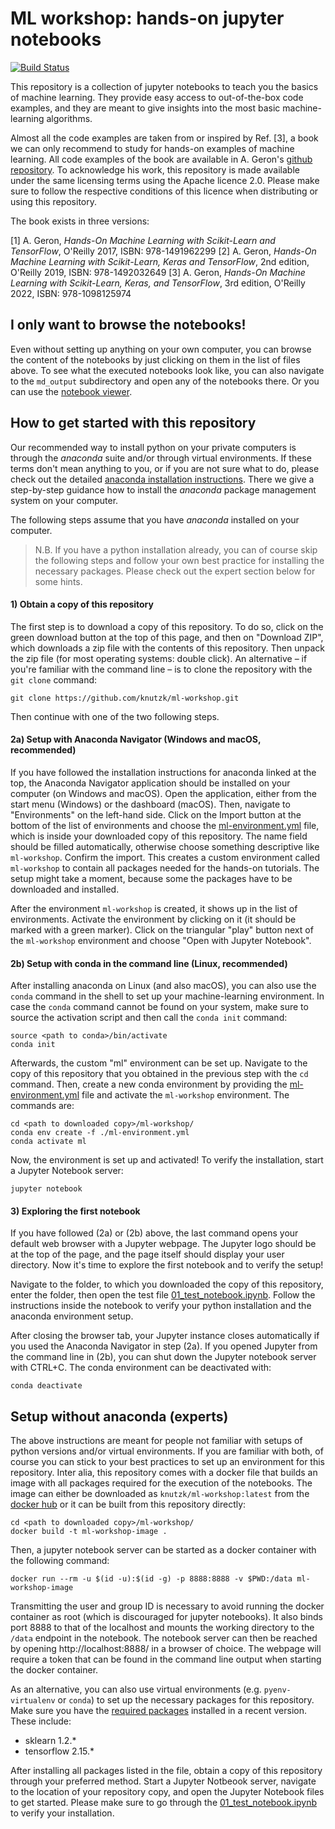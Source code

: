 # ML workshop: hands-on jupyter notebooks

[![Build Status](https://travis-ci.org/knutzk/ml-workshop.svg?branch=master)](https://travis-ci.org/knutzk/ml-workshop)

This repository is a collection of jupyter notebooks to teach you the basics of
machine learning. They provide easy access to out-of-the-box code examples, and
they are meant to give insights into the most basic machine-learning algorithms.

Almost all the code examples are taken from or inspired by Ref. [3], a book
we can only recommend to study for hands-on examples of machine learning. All
code examples of the book are available in A. Geron's [github
repository](https://github.com/ageron/handson-ml3). To acknowledge his work,
this repository is made available under the same licensing terms using the
Apache licence 2.0. Please make sure to follow the respective conditions of this
licence when distributing or using this repository.

The book exists in three versions:

[1] A. Geron, _Hands-On Machine Learning with Scikit-Learn and TensorFlow_, O'Reilly 2017, ISBN: 978-1491962299
[2] A. Geron, _Hands-On Machine Learning with Scikit-Learn, Keras and TensorFlow_, 2nd edition, O'Reilly 2019, ISBN: 978-1492032649
[3] A. Geron, _Hands-On Machine Learning with Scikit-Learn, Keras, and TensorFlow_, 3rd edition, O'Reilly 2022, ISBN: 978-1098125974


## I only want to browse the notebooks!

Even without setting up anything on your own computer, you can browse the
content of the notebooks by just clicking on them in the list of files above. To
see what the executed notebooks look like, you can also navigate to the
`md_output` subdirectory and open any of the notebooks there. Or you can use the
[notebook viewer](https://nbviewer.jupyter.org/github/knutzk/ml-workshop/).


## How to get started with this repository

Our recommended way to install python on your private computers is through the
_anaconda_ suite and/or through virtual environments. If these terms don't mean
anything to you, or if you are not sure what to do, please check out the
detailed [anaconda installation instructions](INSTALLATION.md). There we give a
step-by-step guidance how to install the _anaconda_ package management system on
your computer.

The following steps assume that you have _anaconda_ installed on your computer.

> N.B. If you have a python installation already, you can of course skip the
> following steps and follow your own best practice for installing the necessary
> packages. Please check out the expert section below for some hints.


#### 1) Obtain a copy of this repository

The first step is to download a copy of this repository. To do so, click on the
green download button at the top of this page, and then on "Download ZIP", which
downloads a zip file with the contents of this repository. Then unpack the zip
file (for most operating systems: double click). An alternative – if you're
familiar with the command line – is to clone the repository with the `git clone`
command:

```
git clone https://github.com/knutzk/ml-workshop.git
```

Then continue with one of the two following steps.


#### 2a) Setup with Anaconda Navigator (Windows and macOS, recommended)

If you have followed the installation instructions for anaconda linked at the
top, the Anaconda Navigator application should be installed on your computer (on
Windows and macOS). Open the application, either from the start menu (Windows)
or the dashboard (macOS). Then, navigate to "Environments" on the left-hand
side. Click on the Import button at the bottom of the list of environments and
choose the [ml-environment.yml](ml-environment.yml) file, which is inside your
downloaded copy of this repository. The name field should be filled
automatically, otherwise choose something descriptive like `ml-workshop`.
Confirm the import. This creates a custom environment called `ml-workshop` to
contain all packages needed for the hands-on tutorials. The setup might take a
moment, because some the packages have to be downloaded and installed.

After the environment `ml-workshop` is created, it shows up in the list of
environments. Activate the environment by clicking on it (it should be marked
with a green marker). Click on the triangular "play" button next of the
`ml-workshop` environment and choose "Open with Jupyter Notebook".


#### 2b) Setup with conda in the command line (Linux, recommended)

After installing anaconda on Linux (and also macOS), you can also use the
`conda` command in the shell to set up your machine-learning environment. In
case the `conda` command cannot be found on your system, make sure to source the
activation script and then call the `conda init` command:

```
source <path to conda>/bin/activate
conda init
```

Afterwards, the custom "ml" environment can be set up. Navigate to the copy of
this repository that you obtained in the previous step with the `cd` command.
Then, create a new conda environment by providing the
[ml-environment.yml](ml-environment.yml) file and activate the `ml-workshop`
environment. The commands are:

```
cd <path to downloaded copy>/ml-workshop/
conda env create -f ./ml-environment.yml
conda activate ml
```

Now, the environment is set up and activated! To verify the installation, start a
Jupyter Notebook server:

```
jupyter notebook
```


#### 3) Exploring the first notebook

If you have followed (2a) or (2b) above, the last command opens your default web
browser with a Jupyter webpage. The Jupyter logo should be at the top of the
page, and the page itself should display your user directory. Now it's time to
explore the first notebook and to verify the setup!

Navigate to the folder, to which you downloaded the copy of this repository,
enter the folder, then open the test file
[01_test_notebook.ipynb](01_test_notebook.ipynb). Follow the instructions inside
the notebook to verify your python installation and the anaconda environment
setup.

After closing the browser tab, your Jupyter instance closes automatically if you
used the Anaconda Navigator in step (2a). If you opened Jupyter from the command
line in (2b), you can shut down the Jupyter notebook server with CTRL+C. The
conda environment can be deactivated with:

```
conda deactivate
```


## Setup without anaconda (experts)

The above instructions are meant for people not familiar with setups of python
versions and/or virtual environments. If you are familiar with both, of course
you can stick to your best practices to set up an environment for this
repository. Inter alia, this repository comes with a docker file that builds an
image with all packages required for the execution of the notebooks. The image
can either be downloaded as `knutzk/ml-workshop:latest` from the [docker
hub](https://hub.docker.com/r/knutzk/ml-workshop) or it can be built from this
repository directly:

```
cd <path to downloaded copy>/ml-workshop/
docker build -t ml-workshop-image .
```

Then, a jupyter notebook server can be started as a docker container with the
following command:

```
docker run --rm -u $(id -u):$(id -g) -p 8888:8888 -v $PWD:/data ml-workshop-image
```

Transmitting the user and group ID is necessary to avoid running the docker
container as root (which is discouraged for jupyter notebooks). It also binds
port 8888 to that of the localhost and mounts the working directory to the
`/data` endpoint in the notebook. The notebook server can then be reached by
opening http://localhost:8888/ in a browser of choice. The webpage will require
a token that can be found in the command line output when starting the docker
container.

As an alternative, you can also use virtual environments (e.g.
`pyenv-virtualenv` or `conda`) to set up the necessary packages for this
repository. Make sure you have the [required packages](ml-environment.yml)
installed in a recent version. These include:

* sklearn 1.2.*
* tensorflow 2.15.*

After installing all packages listed in the file, obtain a copy of this
repository through your preferred method. Start a Jupyter Notbeook server,
navigate to the location of your repository copy, and open the Jupyter Notebook
files to get started. Please make sure to go through the
[01_test_notebook.ipynb](01_test_notebook.ipynb) to verify your installation.
